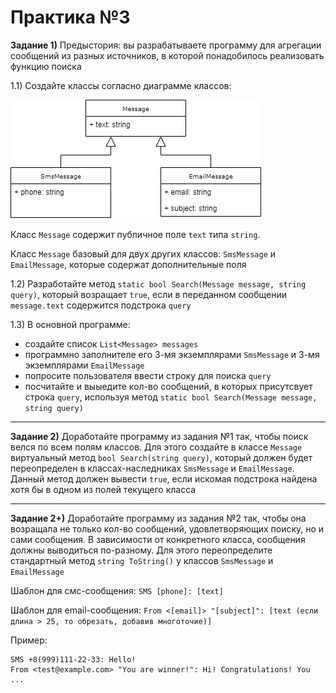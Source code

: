 Практика №3
===========

**Задание 1)** Предыстория: вы разрабатываете программу для агрегации сообщений из разных источников, в которой понадобилось реализовать функцию поиска

1.1) Создайте классы согласно диаграмме классов:

![Классы Message](media/class_message.png)

Класс `Message` содержит публичное поле `text` типа `string`.

Класс `Message` базовый для двух других классов: `SmsMessage` и `EmailMessage`, которые содержат дополнительные поля

1.2) Разработайте метод `static bool Search(Message message, string query)`, который возращает `true`, если в переданном сообщении `message.text` содержится подстрока `query`

1.3) В основной программе:
  - создайте список `List<Message> messages`
  - программно заполнителе его 3-мя экземплярами `SmsMessage` и 3-мя экземплярами `EmailMessage`
  - попросите пользователя ввести строку для поиска `query`
  - посчитайте и выыедите кол-во сообщений, в которых присутсвует строка `query`, используя метод `static bool Search(Message message, string query)`
  

-------

**Задание 2)** Доработайте программу из задания №1 так, чтобы поиск велся по всем полям классов. Для этого создайте в классе `Message` виртуальный метод `bool Search(string query)`, который должен будет переопределен в классах-наследниках `SmsMessage` и `EmailMessage`. Данный метод должен вывести `true`, если искомая подстрока найдена хотя бы в одном из полей текущего класса

-------

**Задание 2+)** Доработайте программу из задания №2 так, чтобы она возращала не только кол-во сообщений, удовлетворяющих поиску, но и сами сообщения. В зависимости от конкретного класса, сообщения должны выводиться по-разному. Для этого переопределите стандартный метод `string ToString()` у классов `SmsMessage` и `EmailMessage`

Шаблон для смс-сообщения: `SMS [phone]: [text]`

Шаблон для email-сообщения: `From <[email]> "[subject]": [text (если длина > 25, то обрезать, добавив многоточие)]`

Пример:
```
SMS +8(999)111-22-33: Hello!
From <test@example.com> "You are winner!": Hi! Congratulations! You ...
```

